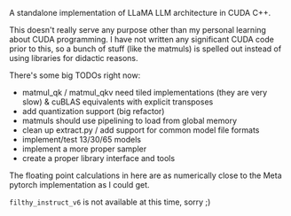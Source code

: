 A standalone implementation of LLaMA LLM architecture in CUDA C++.

This doesn't really serve any purpose other than my personal learning about CUDA programming. I have not written any significant CUDA code prior to this, so a bunch of stuff (like the matmuls) is spelled out instead of using libraries for didactic reasons.

There's some big TODOs right now:

* matmul_qk / matmul_qkv need tiled implementations (they are very slow) & cuBLAS equivalents with explicit transposes
* add quantization support (big refactor)
* matmuls should use pipelining to load from global memory
* clean up extract.py / add support for common model file formats
* implement/test 13/30/65 models
* implement a more proper sampler
* create a proper library interface and tools

The floating point calculations in here are as numerically close to the Meta pytorch implementation as I could get.

`filthy_instruct_v6` is not available at this time, sorry ;)